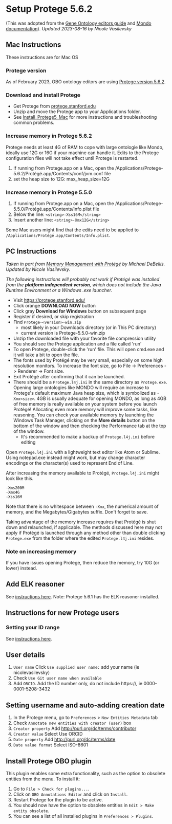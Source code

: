 # Setup Protege 5.6.2

(This was adopted from the [Gene Ontology editors guide](http://wiki.geneontology.org/index.php/Protege5_5_setup_for_GO_Eds) and [Mondo documentation](https://mondo.readthedocs.io/en/latest/editors-guide/a-protege-setup/)). _Updated 2023-08-16 by Nicole Vasilevsky_

## Mac Instructions

These instructions are for Mac OS

### Protege version

As of February 2023, OBO ontology editors are using [Protege version 5.6.2](https://github.com/protegeproject/protege-distribution/releases).

### Download and install Protege

- Get Protege from [protege.stanford.edu](https://protege.stanford.edu/)
- Unzip and move the Protege app to your Applications folder.
- See [Install_Protege5_Mac](https://protegewiki.stanford.edu/wiki/Install_Protege5_Mac) for more instructions and troubleshooting common problems.

### Increase memory in Protege 5.6.2
Protege needs at least 4G of RAM to cope with large ontologie like Mondo, ideally use 12G or 16G if your machine can handle it. Edits to the Protege configuration files will not take effect until Protege is restarted.

1. If running from Protege.app on a Mac, open the /Applications/Protege-5.6.2/Protégé.app/Contents/conf/jvm.conf file
1. set the heap size to 12G: max_heap_size=12G

### Increase memory in Protege 5.5.0

1. If running from Protege.app on a Mac, open the /Applications/Protege-5.5.0/Protégé.app/Contents/info.plist file
1. Below the line: `<string>-Xss16M</string>`
1. Insert another line: `<string>-Xmx12G</string>`

Some Mac users might find that the edits need to be applied to `/Applications/Protégé.app/Contents/Info.plist`.

## PC Instructions

_Taken in part from [Memory Management with Protégé](https://www.michaeldebellis.com/post/memory-management-with-prot%C3%A9g%C3%A9) by Michael DeBellis. Updated by Nicole Vasilevsky._

_The following instructions will probably not work if Protégé was installed from the **platform independent version**, which does not include the Java Runtime Environment or a Windows .exe launcher._

- Visit https://protege.stanford.edu/
- Click orange **DOWNLOAD NOW** button
- Click gray **Download for Windows** button on subsequent page
- Register if desired, or skip registration 
- Find `Protege-<version>-win.zip`
  - most likely in your Downloads directory (or in This PC directory)
  - current version is Protege-5.5.0-win.zip
- Unzip the downloaded file with your favorite file compression utility
- You should see the Protege application and a file called 'run'
- To open Protege, double-click the 'run' file. This will open cmd.exe and it will take a bit to open the file.
- The fonts used by Protégé may be very small, especially on some high resolution monitors. To increase the font size, go to  File -> Preferences -> Renderer -> Font size.
- Exit Protégé after confirming that it can be launched.
- There should be a `Protege.l4j.ini` in the same directory as `Protege.exe`. Opening large ontologies like MONDO will require an increase to Protege's default maximum Java heap size, which is symbolized as `-Xmx<size>`. 4GB is usually adequate for opening MONDO, as long as 4GB of free memory is really available on your system before you launch Protégé! Allocating even more memory will improve some tasks, like reasoning. You can check your available memory by launching the Windows Task Manager, clicking on the **More details** button on the bottom of the window and then checking the Performance tab at the top of the window.
  - It's recommended to make a backup of `Protege.l4j.ini` before editing

Open `Protege.l4j.ini` with a lightweight text editor like Atom or Sublime. Using notepad.exe instead might work, but may change character encodings or the character(s) used to represent End of Line.  

After increasing the memory available to Protégé, `Protege.l4j.ini` might look like this. 

```
-Xms200M
-Xmx4G
-Xss16M
```

Note that there is no whitespace between `-Xmx`, the numerical amount of memory, and the Megabytes/Gigabytes suffix. Don't forget to save. 

Taking advantage of the memory increase requires that Protégé is shut down and relaunched, if applicable. The methods discussed here may not apply if Protégé  is launched through any method other than double clicking `Protege.exe` from the folder where the edited `Protege.l4j.ini` resides.

### Note on increasing memory

If you have issues opening Protege, then reduce the memory, try 10G (or lower) instead.

## Add ELK reasoner

See [instructions here](https://oboacademy.github.io/obook/howto/installing-elk-in-protege/). Note: Protege 5.6.1 has the ELK reasoner installed.

## Instructions for new Protege users

### Setting your ID range

See [instructions here](https://oboacademy.github.io/obook/howto/idrange/).

## User details

1. `User name` Click `Use supplied user name:` add your name (ie nicolevasilevsky)
2. Check `Use Git user name when available`
3. Add `ORCID`. Add the ID number only, do not include https://, ie 0000-0001-5208-3432

## Setting username and auto-adding creation date

1. In the Protege menu, go to `Preferences` > `New Entities Metadata` tab
2. Check `Annotate new entities with creator (user)` box
3. `Creator property` Add http://purl.org/dc/terms/contributor
4. `Creator value` Select Use ORCID
5. `Date property` Add http://purl.org/dc/terms/date
6. `Date value format` Select ISO-8601

## Install Protege OBO plugin

This plugin enables some extra functionality, such as the option to obsolete entities from the menu. To install it:

1. Go to `File > Check for plugins...`.
2. Click on `OBO Annotations Editor` and click on `Install`.
3. Restart Protege for the plugin to be active.
4. You should now have the option to obsolete entities in `Edit > Make entity obsolete`.
5. You can see a list of all installed plugins in `Preferences > Plugins`.
